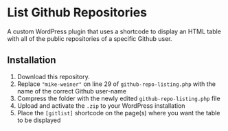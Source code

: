 # List Github Repositories
A custom WordPress plugin that uses a shortcode  to display an HTML table with all of the public repositories of a specific Github user.

## Installation
1. Download this repository. 
2. Replace `"mike-weiner"` on line 29 of `github-repo-listing.php` with the name of the correct Github user-name
3. Compress the folder with the newly edited `github-repo-listing.php` file
4. Upload and activate the `.zip` to your WordPress installation
5. Place the `[gitlist]` shortcode on the page(s) where you want the table to be displayed